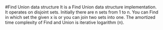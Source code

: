 #Find Union data structure
It is a Find Union data structure implementation. It operates on disjoint sets. Initially there are n sets from 1 to n.
You can Find in which set the given x is or you can join two sets into one.
The amortized time complexity of Find and Union is iterative logarithm (n).